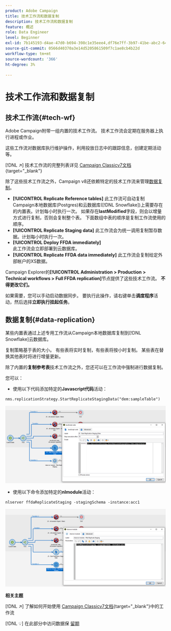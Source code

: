 ```yaml
---
product: Adobe Campaign
title: 技术工作流和数据复制
description: 技术工作流和数据复制
feature: 概述
role: Data Engineer
level: Beginner
exl-id: 7b145193-d4ae-47d0-b694-398c1e35eee4,df76e7ff-3b97-41be-abc2-640748680ff3
source-git-commit: 0566d40370a3e14d5205861509f7c1ae8cb4b22d
workflow-type: tm+mt
source-wordcount: '366'
ht-degree: 3%

---
```


# 技术工作流和数据复制

## 技术工作流{#tech-wf}

Adobe Campaign附带一组内置的技术工作流。 技术工作流会定期在服务器上执行进程或作业。

这些工作流对数据库执行维护操作，利用投放日志中的跟踪信息，创建定期活动等。

[!DNL :arrow_upper_right:] 技术工作流的完整列表详见 [Campaign Classicv7文档](https://experienceleague.adobe.com/docs/campaign-classic/using/automating-with-workflows/advanced-management/about-technical-workflows.html){target=&quot;_blank&quot;}


除了这些技术工作流之外，Campaign v8还依赖特定的技术工作流来管理[数据复制](#data-replication)。

* **[!UICONTROL Replicate Reference tables]**
此工作流可自动复制Campaign本地数据库(Postgres)和云数据库([!DNL Snowflake])上需要存在的内置表。计划每小时执行一次。 如果存在&#x200B;**lastModified**&#x200B;字段，则会以增量方式进行复制，否则会复制整个表。 下面数组中表的顺序是复制工作流使用的顺序。
* **[!UICONTROL Replicate Staging data]**
此工作流会为统一调用复制暂存数据。计划每小时执行一次。
* **[!UICONTROL Deploy FFDA immediately]**\
   此工作流会立即部署到云数据库。
* **[!UICONTROL Replicate FFDA data immediately]**
此工作流会复制给定外部帐户的XS数据。

Campaign Explorer的&#x200B;**[!UICONTROL Administration > Production > Technical workflows > Full FFDA replication]**&#x200B;节点提供了这些技术工作流。 **不得更改它们。**

如果需要，您可以手动启动数据同步。 要执行此操作，请右键单击&#x200B;**调度程序**&#x200B;活动，然后选择&#x200B;**立即执行挂起任务**。

## 数据复制{#data-replication}

某些内置表通过上述专用工作流从Campaign本地数据库复制到[!DNL Snowflake]云数据库。

复制策略基于表的大小。 有些表将实时复制，有些表将按小时复制。 某些表在替换其他表时将进行增量更新。

除了内置的&#x200B;**复制参考表**&#x200B;技术工作流之外，您还可以在工作流中强制进行数据复制。

您可以：

* 使用以下代码添加特定的&#x200B;**Javascript代码**&#x200B;活动：

```
nms.replicationStrategy.StartReplicateStagingData("dem:sampleTable")
```

![](assets/jscode.png)


* 使用以下命令添加特定的&#x200B;**nlmodule**&#x200B;活动：

```
nlserver ffdaReplicateStaging -stagingSchema -instance:acc1
```

![](assets/nlmodule.png)

**相关主题**

[!DNL :arrow_upper_right:] 了解如何开始使用 [Campaign Classicv7文档](https://experienceleague.adobe.com/docs/campaign-classic/using/automating-with-workflows/introduction/about-workflows.html?lang=en#automating-with-workflows){target=&quot;_blank&quot;}中的工作流

[!DNL :bulb:] 在此部分中访问数据保 [留期](../dev/datamodel-best-practices.md#data-retention)

